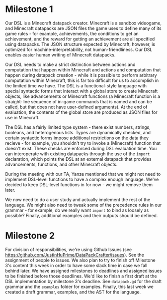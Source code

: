 # Milestone 1

Our DSL is a Minecraft datapack creator. Minecraft is a sandbox videogame, and Minecraft datapacks are JSON files the game uses to define many of its game rules - for example, achievements, the conditions to get an achievement, and the reward for getting an achievement are all specified using datapacks. The JSON structure expected by Minecraft, however, is optimized for machine-interpretability, not human-friendliness. Our DSL enables easier human writing of Minecraft datapacks.

Our DSL needs to make a strict distinction between actions and computation that happen within Minecraft and actions and computation that happen during datapack creation - while it is possible to perform arbitrary computation within Minecraft, this is far too difficult for us to accomplish in the limited time we have. The DSL is a functional-style language with special syntactic forms that interact with a global store to create Minecraft objects, like advancements or Minecraft functions (a Minecraft function is a straight-line sequence of in-game commands that is named and can be called, but that does not have user-defined arguments). At the end of evaluation, the contents of the global store are produced as JSON files for use in Minecraft.

The DSL has a fairly limited type system - there exist numbers, strings, booleans, and heterogenous lists. Types are dynamically checked, and certain syntactic forms impose additional restrictions on the data they recieve - for example, you shouldn't try to invoke a (Minecraft) function that doesn't exist. These checks are enforced during DSL evaluation time. You can interoperate with existing datapacks through the use of the `import` declaration, which points the DSL at an external datapack that provides advancements, functions, and other Minecraft objects.

During the meeting with our TA, Yanze mentioned that we might not need to implement DSL-level functions to have a complex enough language. We've decided to keep DSL-level functions in for now - we might remove them later.

We now need to do a user study and actually implement the rest of the language. We might also need to tweak some of the precedence rules in our grammar - for example, do we really want `import` to bind as loosely as possible? Finally, additional examples and their outputs should be defined.

# Milestone 2

For division of responsibilities, we're using Github Issues (see <https://github.com/JustinHuPrime/DataPackCrafter/issues>). See the assignment of people to issues. We also plan to try to finish off Milestone 3's content this week in order to have some slack time in case we fall behind later. We have assigned milestones to deadlines and assigned issues to be finished before those deadlines. We'd like to finish a first draft at the DSL implementation by milestone 3's deadline. See `datapack.g4` for the draft grammar and the `examples` folder for examples. Finally, this last week we created a draft grammar, examples, and the AST for the language.
